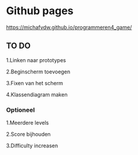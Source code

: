 # Github pages

https://michafvdw.github.io/programmeren4_game/

## TO DO

1.Linken naar prototypes

2.Beginscherm toevoegen 

3.Fixen van het scherm 

4.Klassendiagram maken 

### Optioneel

1.Meerdere levels 

2.Score bijhouden 

3.Difficulty increasen 
